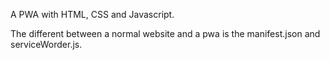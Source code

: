 A PWA with HTML, CSS and Javascript.

The different between a normal website and a pwa is the manifest.json and serviceWorder.js.
